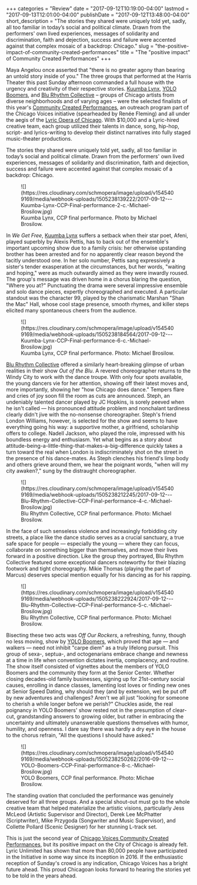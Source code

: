 +++
categories = "Review"
date = "2017-09-12T10:19:00-04:00"
lastmod = "2017-09-13T12:01:00-04:00"
publishDate = "2017-09-12T13:48:00-04:00"
short_description = "The stories they shared were uniquely told yet, sadly, all too familiar in today’s social and political climate. Drawn from the performers' own lived experiences, messages of solidarity and discrimination, faith and dejection, success and failure were accented against that complex mosaic of a backdrop: Chicago."
slug = "the-positive-impact-of-community-created-performances"
title = "The &quot;positive impact&quot; of Community Created Performances"
+++

Maya Angelou once asserted that "there is no greater agony than bearing an untold story inside of you." The three groups that performed at the Harris Theater this past Sunday afternoon commanded a full house with the urgency and creativity of their respective stories. [Kuumba Lynx](http://www.kuumbalynx.com/), [YOLO Boomers](https://www.youtube.com/watch?v=5HhHc41UtB8), and [Blu Rhythm Collective](https://www.facebook.com/Blurhythmchicago/) – groups of Chicago artists from diverse neighborhoods and of varying ages – were the selected finalists of this year's [Community Created Performances](https://www.lyricopera.org/concertstickets/calendar/2017-2018-other/productions/lyricopera/community-created-performances), an outreach program part of the Chicago Voices initiative (spearheaded by Renée Fleming) and all under the aegis of the [Lyric Opera of Chicago](/scene/companies/lyric-opera-of-chicago/). With $10,000 and a Lyric-hired creative team, each group utilized their talents in dance, song, hip-hop, script- and lyrics-writing to develop their distinct narratives into fully staged music-theater productions.
 
The stories they shared were uniquely told yet, sadly, all too familiar in today’s social and political climate. Drawn from the performers' own lived experiences, messages of solidarity and discrimination, faith and dejection, success and failure were accented against that complex mosaic of a backdrop: Chicago.

<figure data-type="image">
![](https://res.cloudinary.com/schmopera/image/upload/v1545409169/media/webhook-uploads/1505238139222/2017-09-12---Kuumba-Lynx-CCP-Final-performance-2-c.-Michael-Brosilow.jpg)
<figcaption>Kuumba Lynx, CCP final performance. Photo by Michael Brosilow.</figcaption>
</figure>
 
In *We Get Free*, [Kuumba Lynx](http://www.kuumbalynx.com/) suffers a setback when their star poet, Afeni, played superbly by Alexis Pettis, has to back out of the ensemble's important upcoming show due to a family crisis: her otherwise upstanding brother has been arrested and for no apparently clear reason beyond the tacitly understood one. In her solo number, Pettis sang expressively a sister's tender exasperation at the circumstances, but her words, "waiting and hoping," were as much outwardly aimed as they were inwardly roused. The group's message was driven home in a chorus blaring the question, "Where you at?" Punctuating the drama were several impressive ensemble and solo dance pieces, expertly choreographed and executed. A particular standout was the character 99, played by the charismatic Marshan "Shan the Mac" Hall, whose cool stage presence, smooth rhymes, and killer steps elicited many spontaneous cheers from the audience.

<figure data-type="image">
![](https://res.cloudinary.com/schmopera/image/upload/v1545409169/media/webhook-uploads/1505238184564/2017-09-12---Kuumba-Lynx-CCP-Final-performance-6-c.-Michael-Brosilow.jpg)
<figcaption>Kuumba Lynx, CCP final performance. Photo: Michael Brosilow.</figcaption>
</figure>
 
[Blu Rhythm Collective](https://www.facebook.com/Blurhythmchicago/) offered a similarly heart-breaking glimpse of urban realities in their show *Out of the Blu*. A revered choreographer returns to the Windy City to work with the dance troupe. With only four spots available, the young dancers vie for her attention, showing off their latest moves and, more importantly, showing her "how Chicago does dance." Tempers flare and cries of joy soon fill the room as cuts are announced. Steph, an undeniably talented dancer played by JC Hopkins, is sorely peeved when he isn't called — his pronounced attitude problem and nonchalant tardiness clearly didn't jive with the no-nonsense choreographer. Steph's friend London Williams, however, is selected for the show and seems to have everything going his way: a supportive mother, a girlfriend, scholarship offers to college. Nadell Jackson, who played the role, impressed with his boundless energy and enthusiasm. Yet what begins as a story about attitude-being-a-little-thing-that-makes-a-big-difference quickly takes a turn toward the real when London is indiscriminately shot on the street in the presence of his dance-mates. As Steph clenches his friend's limp body and others grieve around them, we hear the poignant words, "when will my city awaken?," sung by the distraught choreographer. 

<figure data-type="image">
![](https://res.cloudinary.com/schmopera/image/upload/v1545409169/media/webhook-uploads/1505238212245/2017-09-12---Blu-Rhythm-Collective-CCP-Final-performance-4-c.-Michael-Brosilow.jpg)
<figcaption>Blu Rhythm Collective, CCP final performance. Photo: Michael Brosilow.</figcaption>
</figure>

In the face of such senseless violence and increasingly forbidding city streets, a place like the dance studio serves as a crucial sanctuary, a true safe space for people — especially the young — where they can focus, collaborate on something bigger than themselves, and move their lives forward in a positive direction. Like the group they portrayed, Blu Rhythm Collective featured some exceptional dancers noteworthy for their blazing footwork and tight choreography. Mikie Thomas (playing the part of Marcus) deserves special mention equally for his dancing as for his rapping.

<figure data-type="image">
![](https://res.cloudinary.com/schmopera/image/upload/v1545409169/media/webhook-uploads/1505238222924/2017-09-12---Blu-Rhythm-Collective-CCP-Final-performance-5-c.-Michael-Brosilow.jpg)
<figcaption>Blu Rhythm Collective, CCP final performance. Photo: Michael Brosilow.</figcaption>
</figure>

Bisecting these two acts was *Off Our Rockers*, a refreshing, funny, though no less moving, show by [YOLO Boomers](https://www.youtube.com/watch?v=5HhHc41UtB8), which proved that age — and walkers — need not inhibit "carpe diem" as a truly lifelong pursuit. This group of sexa-, septua-, and octogenarians embrace change and newness at a time in life when convention dictates inertia, complacency, and routine. The show itself consisted of vignettes about the members of YOLO Boomers and the community they form at the Senior Center. Whether closing decades-old family businesses, signing up for 21st-century social causes, enrolling in dance classes, lamenting lost loves or finding new ones at Senior Speed Dating, why should they (and by extension, we) be put off by new adventures and challenges? Aren't we all just "looking for someone to cherish a while longer before we perish?" Chuckles aside, the real poignancy in YOLO Boomers' show rested not in the presumption of clear-cut, grandstanding answers to growing older, but rather in embracing the uncertainty and ultimately unanswerable questions themselves with humor, humility, and openness. I dare say there was hardly a dry eye in the house to the chorus refrain, "All the questions I should have asked."

<figure data-type="image">
![](https://res.cloudinary.com/schmopera/image/upload/v1545409169/media/webhook-uploads/1505238250262/2016-09-12---YOLO-Boomers-CCP-Final-performance-8-c.-Michael-Brosilow.jpg)
<figcaption>YOLO Boomers, CCP final performance. Photo: Michae Brosilow.</figcaption>
</figure>
 
The standing ovation that concluded the performance was genuinely deserved for all three groups. And a special shout-out must go to the whole creative team that helped materialize the artistic visions, particularly Jess McLeod (Artistic Supervisor and Director), Derek Lee McPhatter (Scriptwriter), Mike Przygoda (Songwriter and Music Supervisor), and Collette Pollard (Scenic Designer) for her stunning L-track set.

This is just the second year of [Chicago Voices Community Created Performances](https://www.lyricopera.org/concertstickets/calendar/2017-2018-other/productions/lyricopera/community-created-performances), but its positive impact on the City of Chicago is already felt. Lyric Unlimited has shown that more than 80,000 people have participated in the Initiative in some way since its inception in 2016. If the enthusiastic reception of Sunday's crowd is any indication, Chicago Voices has a bright future ahead. This proud Chicagoan looks forward to hearing the stories yet to be told in the years ahead.

